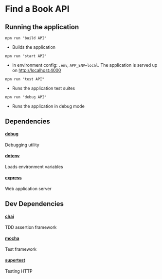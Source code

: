 # Find a Book API
## Running the application

`npm run "build API"`
- Builds the application

`npm run "start API"`
- In environment config: `.env`, `APP_ENV=local`.  The application is served up on [http://localhost:4000]()

`npm run "test API"`
- Runs the application test suites

`npm run "debug API"`
- Runs the application in debug mode

## Dependencies

#### [debug](https://github.com/visionmedia/debug)
Debugging utility

#### [dotenv](https://github.com/motdotla/dotenv)
Loads environment variables

#### [express](https://github.com/expressjs/express)
Web application server


## Dev Dependencies

#### [chai](https://github.com/chaijs/chai)
TDD assertion framework

#### [mocha](https://github.com/mochajs/mocha)
Test framework

#### [supertest](https://github.com/visionmedia/supertest)
Testing HTTP